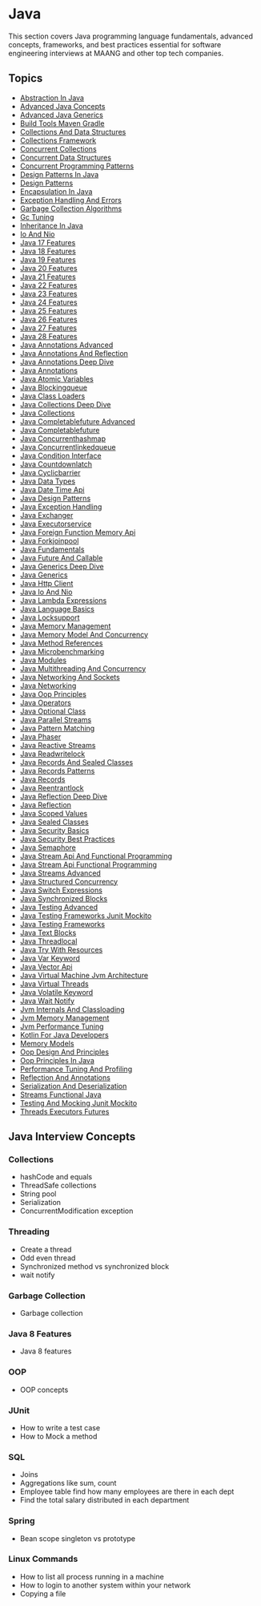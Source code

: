 # Java

This section covers Java programming language fundamentals, advanced concepts, frameworks, and best practices essential for software engineering interviews at MAANG and other top tech companies.

## Topics

- [Abstraction In Java](abstraction-in-java/README.md)
- [Advanced Java Concepts](advanced-java-concepts/README.md)
- [Advanced Java Generics](advanced-java-generics/README.md)
- [Build Tools Maven Gradle](build-tools-maven-gradle/README.md)
- [Collections And Data Structures](collections-and-data-structures/README.md)
- [Collections Framework](collections-framework/README.md)
- [Concurrent Collections](concurrent-collections/README.md)
- [Concurrent Data Structures](concurrent-data-structures/README.md)
- [Concurrent Programming Patterns](concurrent-programming-patterns/README.md)
- [Design Patterns In Java](design-patterns-in-java/README.md)
- [Design Patterns](design-patterns/README.md)
- [Encapsulation In Java](encapsulation-in-java/README.md)
- [Exception Handling And Errors](exception-handling-and-errors/README.md)
- [Garbage Collection Algorithms](garbage-collection-algorithms/README.md)
- [Gc Tuning](gc-tuning/README.md)
- [Inheritance In Java](inheritance-in-java/README.md)
- [Io And Nio](io-and-nio/README.md)
- [Java 17 Features](java-17-features/README.md)
- [Java 18 Features](java-18-features/README.md)
- [Java 19 Features](java-19-features/README.md)
- [Java 20 Features](java-20-features/README.md)
- [Java 21 Features](java-21-features/README.md)
- [Java 22 Features](java-22-features/README.md)
- [Java 23 Features](java-23-features/README.md)
- [Java 24 Features](java-24-features/README.md)
- [Java 25 Features](java-25-features/README.md)
- [Java 26 Features](java-26-features/README.md)
- [Java 27 Features](java-27-features/README.md)
- [Java 28 Features](java-28-features/README.md)
- [Java Annotations Advanced](java-annotations-advanced/README.md)
- [Java Annotations And Reflection](java-annotations-and-reflection/README.md)
- [Java Annotations Deep Dive](java-annotations-deep-dive/README.md)
- [Java Annotations](java-annotations/README.md)
- [Java Atomic Variables](java-atomic-variables/README.md)
- [Java Blockingqueue](java-blockingqueue/README.md)
- [Java Class Loaders](java-class-loaders/README.md)
- [Java Collections Deep Dive](java-collections-deep-dive/README.md)
- [Java Collections](java-collections/README.md)
- [Java Completablefuture Advanced](java-completablefuture-advanced/README.md)
- [Java Completablefuture](java-completablefuture/README.md)
- [Java Concurrenthashmap](java-concurrenthashmap/README.md)
- [Java Concurrentlinkedqueue](java-concurrentlinkedqueue/README.md)
- [Java Condition Interface](java-condition-interface/README.md)
- [Java Countdownlatch](java-countdownlatch/README.md)
- [Java Cyclicbarrier](java-cyclicbarrier/README.md)
- [Java Data Types](java-data-types/README.md)
- [Java Date Time Api](java-date-time-api/README.md)
- [Java Design Patterns](java-design-patterns/README.md)
- [Java Exception Handling](java-exception-handling/README.md)
- [Java Exchanger](java-exchanger/README.md)
- [Java Executorservice](java-executorservice/README.md)
- [Java Foreign Function Memory Api](java-foreign-function-memory-api/README.md)
- [Java Forkjoinpool](java-forkjoinpool/README.md)
- [Java Fundamentals](java-fundamentals/README.md)
- [Java Future And Callable](java-future-and-callable/README.md)
- [Java Generics Deep Dive](java-generics-deep-dive/README.md)
- [Java Generics](java-generics/README.md)
- [Java Http Client](java-http-client/README.md)
- [Java Io And Nio](java-io-and-nio/README.md)
- [Java Lambda Expressions](java-lambda-expressions/README.md)
- [Java Language Basics](java-language-basics/README.md)
- [Java Locksupport](java-locksupport/README.md)
- [Java Memory Management](java-memory-management/README.md)
- [Java Memory Model And Concurrency](java-memory-model-and-concurrency/README.md)
- [Java Method References](java-method-references/README.md)
- [Java Microbenchmarking](java-microbenchmarking/README.md)
- [Java Modules](java-modules/README.md)
- [Java Multithreading And Concurrency](java-multithreading-and-concurrency/README.md)
- [Java Networking And Sockets](java-networking-and-sockets/README.md)
- [Java Networking](java-networking/README.md)
- [Java Oop Principles](java-oop-principles/README.md)
- [Java Operators](java-operators/README.md)
- [Java Optional Class](java-optional-class/README.md)
- [Java Parallel Streams](java-parallel-streams/README.md)
- [Java Pattern Matching](java-pattern-matching/README.md)
- [Java Phaser](java-phaser/README.md)
- [Java Reactive Streams](java-reactive-streams/README.md)
- [Java Readwritelock](java-readwritelock/README.md)
- [Java Records And Sealed Classes](java-records-and-sealed-classes/README.md)
- [Java Records Patterns](java-records-patterns/README.md)
- [Java Records](java-records/README.md)
- [Java Reentrantlock](java-reentrantlock/README.md)
- [Java Reflection Deep Dive](java-reflection-deep-dive/README.md)
- [Java Reflection](java-reflection/README.md)
- [Java Scoped Values](java-scoped-values/README.md)
- [Java Sealed Classes](java-sealed-classes/README.md)
- [Java Security Basics](java-security-basics/README.md)
- [Java Security Best Practices](java-security-best-practices/README.md)
- [Java Semaphore](java-semaphore/README.md)
- [Java Stream Api And Functional Programming](java-stream-api-and-functional-programming/README.md)
- [Java Stream Api Functional Programming](java-stream-api-functional-programming/README.md)
- [Java Streams Advanced](java-streams-advanced/README.md)
- [Java Structured Concurrency](java-structured-concurrency/README.md)
- [Java Switch Expressions](java-switch-expressions/README.md)
- [Java Synchronized Blocks](java-synchronized-blocks/README.md)
- [Java Testing Advanced](java-testing-advanced/README.md)
- [Java Testing Frameworks Junit Mockito](java-testing-frameworks-junit-mockito/README.md)
- [Java Testing Frameworks](java-testing-frameworks/README.md)
- [Java Text Blocks](java-text-blocks/README.md)
- [Java Threadlocal](java-threadlocal/README.md)
- [Java Try With Resources](java-try-with-resources/README.md)
- [Java Var Keyword](java-var-keyword/README.md)
- [Java Vector Api](java-vector-api/README.md)
- [Java Virtual Machine Jvm Architecture](java-virtual-machine-jvm-architecture/README.md)
- [Java Virtual Threads](java-virtual-threads/README.md)
- [Java Volatile Keyword](java-volatile-keyword/README.md)
- [Java Wait Notify](java-wait-notify/README.md)
- [Jvm Internals And Classloading](jvm-internals-and-classloading/README.md)
- [Jvm Memory Management](jvm-memory-management/README.md)
- [Jvm Performance Tuning](jvm-performance-tuning/README.md)
- [Kotlin For Java Developers](kotlin-for-java-developers/README.md)
- [Memory Models](memory-models/README.md)
- [Oop Design And Principles](oop-design-and-principles/README.md)
- [Oop Principles In Java](oop-principles-in-java/README.md)
- [Performance Tuning And Profiling](performance-tuning-and-profiling/README.md)
- [Reflection And Annotations](reflection-and-annotations/README.md)
- [Serialization And Deserialization](serialization-and-deserialization/README.md)
- [Streams Functional Java](streams-functional-java/README.md)
- [Testing And Mocking Junit Mockito](testing-and-mocking-junit-mockito/README.md)
- [Threads Executors Futures](threads-executors-futures/README.md)

## Java Interview Concepts

### Collections
- hashCode and equals
- ThreadSafe collections
- String pool
- Serialization
- ConcurrentModification exception

### Threading
- Create a thread
- Odd even thread
- Synchronized method vs synchronized block
- wait notify

### Garbage Collection
- Garbage collection

### Java 8 Features
- Java 8 features

### OOP
- OOP concepts

### JUnit
- How to write a test case
- How to Mock a method

### SQL
- Joins
- Aggregations like sum, count
- Employee table find how many employees are there in each dept
- Find the total salary distributed in each department

### Spring
- Bean scope singleton vs prototype

### Linux Commands
- How to list all process running in a machine
- How to login to another system within your network
- Copying a file
